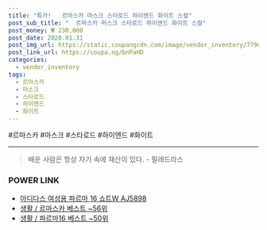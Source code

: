 ```yaml
--- 
title: "특가!   르마스카 마스크 스타로드 하이엔드 화이트 스컬" 
post_sub_title: "  르마스카 마스크 스타로드 하이엔드 화이트 스컬" 
post_money: ₩ 230,000 
post_date: 2020.01.31 
post_img_url: https://static.coupangcdn.com/image/vendor_inventory/779e/b4e580ed582975bd9da725c16ae2014f2e95a451643c2cc1db520bbbf2f2.jpg 
post_link_url: https://coupa.ng/bnPaHD 
categories: 
  - vendor_inventory 
tags: 
  - 르마스카 
  - 마스크 
  - 스타로드 
  - 하이엔드 
  - 화이트 
--- 
```

  #르마스카 #마스크 #스타로드 #하이엔드 #화이트 
<hr> 

> 배운 사람은 항상 자기 속에 재산이 있다. - 필래드라스 


### POWER LINK

* <a href="https://blog.naver.com/fasyy4321/221791286230" target="_blank">아디다스 여성용 파르마 16 쇼트W AJ5898</a>
* <a href="https://blog.naver.com/santokki14/221790858097" target="_blank">생활 / 르마스카 베스트 ~56위</a>
* <a href="https://blog.naver.com/santokki14/221790885019" target="_blank">생활 / 파르마16 베스트 ~50위</a>

